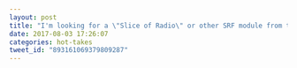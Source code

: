 ```yaml
---
layout: post
title: "I'm looking for a \"Slice of Radio\" or other SRF module from the now defunct @wirelessthings. If you have one, reply or DM me please!"
date: 2017-08-03 17:26:07
categories: hot-takes
tweet_id: "893161069379809287"
---
```



<!-- Original tweet: https://twitter.com/i/status/893161069379809287 -->